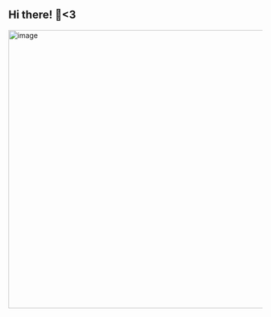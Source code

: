 ## Hi there! 👋<3

<img width="1200" height="552" alt="image" src="https://github.com/user-attachments/assets/a6fd7971-b11d-49ab-a545-97b22f4e9921" />
